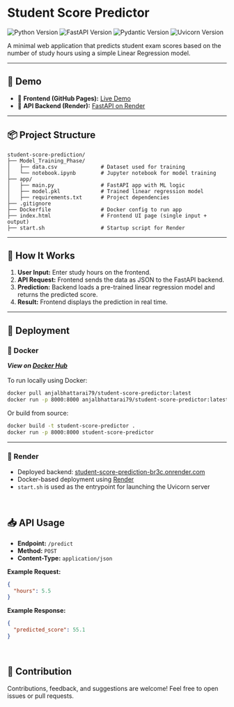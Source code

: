 # Student Score Predictor

<p align="left">
  <img src="https://img.shields.io/badge/Python-3.10-blue" alt="Python Version"/>
  <img src="https://img.shields.io/badge/FastAPI-0.116.1-orange" alt="FastAPI Version"/>
  <img src="https://img.shields.io/badge/Pydantic-2.11.7-green" alt="Pydantic Version"/>
  <img src="https://img.shields.io/badge/Uvicorn-0.35.0-red" alt="Uvicorn Version"/>
</p>

A minimal web application that predicts student exam scores based on the number of study hours using a simple Linear Regression model.

---

## 🚀 Demo

- 🔗 **Frontend (GitHub Pages):** [Live Demo](https://anjalbhattarai79.github.io/student-score-prediction/)
- 🔗 **API Backend (Render):** [FastAPI on Render](https://student-score-prediction-br3c.onrender.com/)

---

## 📦 Project Structure

```text
student-score-prediction/
├── Model_Training_Phase/
│   ├── data.csv              # Dataset used for training
│   └── notebook.ipynb        # Jupyter notebook for model training
├── app/
│   ├── main.py               # FastAPI app with ML logic
│   ├── model.pkl             # Trained linear regression model
│   ├── requirements.txt      # Project dependencies
├── .gitignore
├── Dockerfile                # Docker config to run app
├── index.html                # Frontend UI page (single input + output)
├── start.sh                  # Startup script for Render
```

---

## 🧠 How It Works

1. **User Input:** Enter study hours on the frontend.
2. **API Request:** Frontend sends the data as JSON to the FastAPI backend.
3. **Prediction:** Backend loads a pre-trained linear regression model and returns the predicted score.
4. **Result:** Frontend displays the prediction in real time.

---

## 🐋 Deployment

### 📌 Docker

***View on [Docker Hub](https://hub.docker.com/repository/docker/anjalbhattarai79/student-score-predictor/general)***
<br><br>
To run locally using Docker:

```bash
docker pull anjalbhattarai79/student-score-predictor:latest
docker run -p 8000:8000 anjalbhattarai79/student-score-predictor:latest
```

Or build from source:

```bash
docker build -t student-score-predictor .
docker run -p 8000:8000 student-score-predictor
```



---

### 📌 Render

- Deployed backend: [student-score-prediction-br3c.onrender.com](https://student-score-prediction-br3c.onrender.com)
- Docker-based deployment using [Render](https://render.com/)
- `start.sh` is used as the entrypoint for launching the Uvicorn server


<br>

## 📥 API Usage

- **Endpoint:** `/predict`
- **Method:** `POST`
- **Content-Type:** `application/json`

**Example Request:**

```json
{
  "hours": 5.5
}
```

**Example Response:**

```json
{
  "predicted_score": 55.1
}
```


<br>

## 🤝 Contribution
Contributions, feedback, and suggestions are welcome! Feel free to open issues or pull requests.


